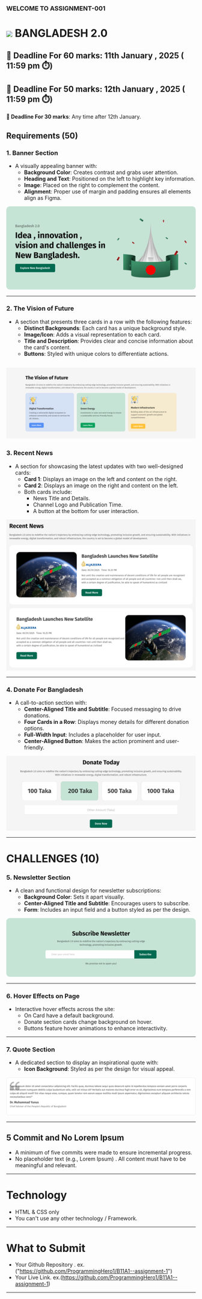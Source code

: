 ### WELCOME TO ASSIGNMENT-001

# <img width=20 src="https://img.icons8.com/?size=96&id=60238&format=png"/> BANGLADESH 2.0

## **📅 Deadline For 60 marks**: 11th January , 2025 ( 11:59 pm ⏱️)

## **📅 Deadline For 50 marks**: 12th January , 2025 ( 11:59 pm ⏱️)

**📅 Deadline For 30 marks**: Any time after 12th January.

## Requirements (50)

### 1. Banner Section

- A visually appealing banner with:
  - **Background Color**: Creates contrast and grabs user attention.
  - **Heading and Text**: Positioned on the left to highlight key information.
  - **Image**: Placed on the right to complement the content.
  - **Alignment**: Proper use of margin and padding ensures all elements align as Figma.

<img src="./UI/banner.png"/>

---

### 2. The Vision of Future

- A section that presents three cards in a row with the following features:
  - **Distinct Backgrounds**: Each card has a unique background style.
  - **Image/Icon**: Adds a visual representation to each card.
  - **Title and Description**: Provides clear and concise information about the card's content.
  - **Buttons**: Styled with unique colors to differentiate actions.

## <img src="./UI/vision.png">

### 3. Recent News

- A section for showcasing the latest updates with two well-designed cards:
  - **Card 1**: Displays an image on the left and content on the right.
  - **Card 2**: Displays an image on the right and content on the left.
  - Both cards include:
    - News Title and Details.
    - Channel Logo and Publication Time.
    - A button at the bottom for user interaction.

<img src="./UI/news.png"/>

---

### 4. Donate For Bangladesh

- A call-to-action section with:
  - **Center-Aligned Title and Subtitle**: Focused messaging to drive donations.
  - **Four Cards in a Row**: Displays money details for different donation options.
  - **Full-Width Input**: Includes a placeholder for user input.
  - **Center-Aligned Button**: Makes the action prominent and user-friendly.

 <img src="./UI/donate.png"/>

---

# CHALLENGES (10)

### 5. Newsletter Section

- A clean and functional design for newsletter subscriptions:
  - **Background Color**: Sets it apart visually.
  - **Center-Aligned Title and Subtitle**: Encourages users to subscribe.
  - **Form**: Includes an input field and a button styled as per the design.

 <img src="./UI/newsletter.png"/>

---

### 6. Hover Effects on Page

- Interactive hover effects across the site:
  - On Card have a default background.
  - Donate section cards change background on hover.
  - Buttons feature hover animations to enhance interactivity.

---

### 7. Quote Section

- A dedicated section to display an inspirational quote with:
  - **Icon Background**: Styled as per the design for visual appeal.

 <img src="./UI/quotes.png"/>

---

## 5 Commit and No Lorem Ipsum

- A minimum of five commits were made to ensure incremental progress.
- No placeholder text (e.g., Lorem Ipsum) . All content must have to be meaningful and relevant.

---

# Technology

- HTML & CSS only
- You can't use any other technology / Framework.

---

# What to Submit

- Your Github Repository . ex.("https://github.com/ProgrammingHero1/B11A1--assignment-1")
- Your Live Link. ex.(https://github.com/ProgrammingHero1/B11A1--assignment-1)

---
